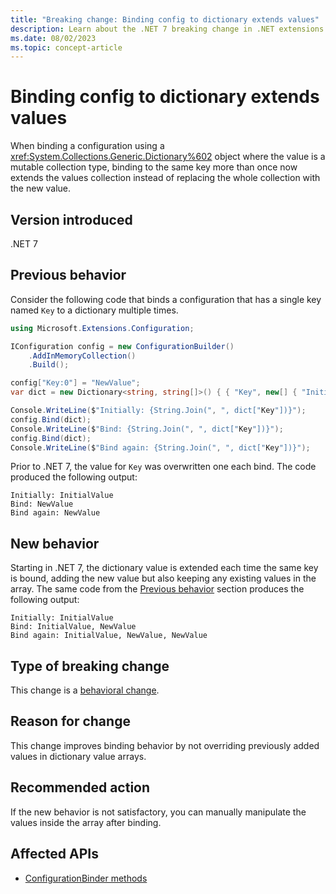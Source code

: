 ```yaml
---
title: "Breaking change: Binding config to dictionary extends values"
description: Learn about the .NET 7 breaking change in .NET extensions where binding a configuration to a dictionary extends collection values instead of replacing the entire collection for a key.
ms.date: 08/02/2023
ms.topic: concept-article
---
```

# Binding config to dictionary extends values

When binding a configuration using a <xref:System.Collections.Generic.Dictionary%602> object where the value is a mutable collection type, binding to the same key more than once now extends the values collection instead of replacing the whole collection with the new value.

## Version introduced

.NET 7

## Previous behavior

Consider the following code that binds a configuration that has a single key named `Key` to a dictionary multiple times.

```csharp
using Microsoft.Extensions.Configuration;

IConfiguration config = new ConfigurationBuilder()
    .AddInMemoryCollection()
    .Build();

config["Key:0"] = "NewValue";
var dict = new Dictionary<string, string[]>() { { "Key", new[] { "InitialValue" } } };

Console.WriteLine($"Initially: {String.Join(", ", dict["Key"])}");
config.Bind(dict);
Console.WriteLine($"Bind: {String.Join(", ", dict["Key"])}");
config.Bind(dict);
Console.WriteLine($"Bind again: {String.Join(", ", dict["Key"])}");
```

Prior to .NET 7, the value for `Key` was overwritten one each bind. The code produced the following output:

```output
Initially: InitialValue
Bind: NewValue
Bind again: NewValue
```

## New behavior

Starting in .NET 7, the dictionary value is extended each time the same key is bound, adding the new value but also keeping any existing values in the array. The same code from the [Previous behavior](#previous-behavior) section produces the following output:

```output
Initially: InitialValue
Bind: InitialValue, NewValue
Bind again: InitialValue, NewValue, NewValue
```

## Type of breaking change

This change is a [behavioral change](../../categories.md#behavioral-change).

## Reason for change

This change improves binding behavior by not overriding previously added values in dictionary value arrays.

## Recommended action

If the new behavior is not satisfactory, you can manually manipulate the values inside the array after binding.

## Affected APIs

- [ConfigurationBinder methods](xref:Microsoft.Extensions.Configuration.ConfigurationBinder#methods)
